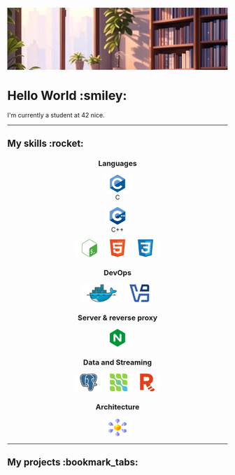 ![Bannière de profil](./assets/banner.jpg)
<h1>Hello World :smiley:</h1>
<p>I'm currently a student at 42 nice.</p>
<hr/>
<h2>My skills :rocket:</h2>
<h3 align="center">Languages</h3>
<div align="center">
	<p>
		<div>
			<img src="./assets/c.svg" alt="C icone" title="C" width="auto" height="40"/>
		</div>
		<div>
			<figcaption>C</figcaption>
		</div>
	</p>
	<p>
		<div>
			<img src="./assets/cpp.svg" alt="C++ icone" title="C++" width="auto" height="40"/>
		</div>
		<div>
			<figcaption>C++</figcaption>
		</div>
	</p>
	<img src="./assets/bash_logo.svg" alt="Bash icone" title="Bash" width="auto" height="40"/>
	<img src="./assets/html5.svg" alt="HTML5 icone" title="HTML5" width="auto" height="40"/>
	<img src="./assets/css3.svg" alt="CSS3 icone" title="CSS3" width="auto" height="40"/>
</div>
<h3 align="center">DevOps</h3>
<p align="center">
	<img src="./assets/docker_logo.svg" alt="Docker icone" title="Docker" width="auto" height="40"/>
	<img src="./assets/virtualbox_logo.svg" alt="Virtualbox icone" title="Virtualbox" width="auto" height="40"/>
</p>
<h3 align="center">Server & reverse proxy</h3>
<p align="center">
	<img src="./assets/nginx_logo.svg" alt="Nginx icone" title="Nginx" width="auto" height="40"/>
</p>
<h3 align="center">Data and Streaming</h3>
<p align="center">
	<img src="./assets/postgresql.svg" alt="PostgreSQL icone" title="PostgreSQL" width="auto" height="40"/>
	<img src="./assets/debezium_logo.svg" alt="Debezium icone" title="Debezium" width="auto" height="40"/>
	<img src="./assets/redpanda_logo.svg" alt="Redpanda icone" title="Redpanda" width="auto" height="40"/>
</p>
<h3 align="center">Architecture</h3>
<p align="center">
	<img src="./assets/microservices.svg" alt="Microservices icone" title="Microservices" width="auto" height="40"/>
</p>
<hr/>
<h2>My projects :bookmark_tabs:</h2>
